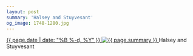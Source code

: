 ```yaml
---
layout: post
summary: 'Halsey and Stuyvesant'
og_image: 1748-1280.jpg
---
```


<p>
 <time>
  <a href="/1748">
   {{ page.date | date: "%B %-d, %Y" }}
  </a>
 </time>
 <a href="/1748">
  <img alt="{{ page.summary }}" data-taken="2/14/2023" sizes="(min-width: 700px) 50vw, calc(100vw - 2rem)" src="{{ site.assets_url }}/1748-640.jpg" srcset="{{ site.assets_url }}/1748-320.jpg 320w, {{ site.assets_url }}/1748-640.jpg 640w, {{ site.assets_url }}/1748-960.jpg 960w, {{ site.assets_url }}/1748-1280.jpg 1280w"/>
 </a>
 <span>
  Halsey and Stuyvesant
 </span>
</p>
